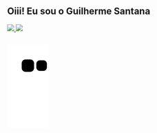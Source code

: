  ## Oiii! Eu sou o Guilherme Santana
 <div>
  <a href="https://github.com/Guilhermee19">
  <img height="180em" src="https://github-readme-stats.vercel.app/api?username=Guilhermee19&show_icons=true&theme=prussian&include_all_commits=true&count_private=true"/>
  <img height="180em" src="https://github-readme-stats.vercel.app/api/top-langs/?username=Guilhermee19&layout=compact&langs_count=7&theme=prussian"/>
</div>

##

![Snake animation](https://github.com/rafaballerini/rafaballerini/blob/output/github-contribution-grid-snake.svg)
